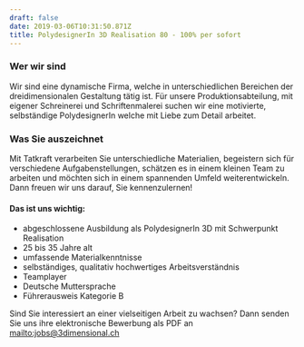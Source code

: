 ```yaml
---
draft: false
date: 2019-03-06T10:31:50.871Z
title: PolydesignerIn 3D Realisation 80 - 100% per sofort
---
```

### Wer wir sind

Wir sind eine dynamische Firma, welche in unterschiedlichen Bereichen der dreidimensionalen Gestaltung tätig ist. Für unsere Produktionsabteilung, mit eigener Schreinerei und Schriftenmalerei suchen wir eine motivierte, selbständige PolydesignerIn welche mit Liebe zum Detail arbeitet. 

### Was Sie auszeichnet

Mit Tatkraft verarbeiten Sie unterschiedliche Materialien, begeistern sich für verschiedene Aufgabenstellungen, schätzen es in einem kleinen Team zu arbeiten und möchten sich in einem spannenden Umfeld weiterentwickeln. Dann freuen wir uns darauf, Sie kennenzulernen!

#### Das ist uns wichtig:

* abgeschlossene Ausbildung als PolydesignerIn 3D mit Schwerpunkt Realisation
* 25 bis 35 Jahre alt
* umfassende Materialkenntnisse
* selbständiges, qualitativ hochwertiges Arbeitsverständnis
* Teamplayer
* Deutsche Muttersprache
* Führerausweis Kategorie B

Sind Sie interessiert an einer vielseitigen Arbeit zu wachsen? Dann senden Sie uns ihre elektronische Bewerbung als PDF an <mailto:jobs@3dimensional.ch>
